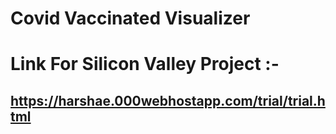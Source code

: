 # Covid Vaccinated Visualizer

# Link For Silicon Valley Project :- 

## https://harshae.000webhostapp.com/trial/trial.html
